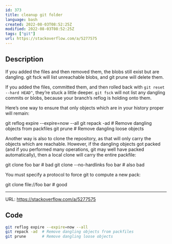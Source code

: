 ```yaml
---
id: 373
title: cleanup git folder 
language: bash
created: 2022-08-03T08:52:25Z
modified: 2022-08-03T08:52:25Z
tags: ["git"]
url: https://stackoverflow.com/a/5277575
---
```


## Description

If you added the files and then removed them, the blobs still exist but are dangling. git fsck will list unreachable blobs, and git prune will delete them.

If you added the files, committed them, and then rolled back with `git reset --hard HEAD^`, they’re stuck a little deeper. `git fsck` will not list any dangling commits or blobs, because your branch’s reflog is holding onto them. 

Here’s one way to ensure that only objects which are in your history proper will remain:

git reflog expire --expire=now --all
git repack -ad  # Remove dangling objects from packfiles
git prune       # Remove dangling loose objects

Another way is also to clone the repository, as that will only carry the objects which are reachable. However, if the dangling objects got packed (and if you performed many operations, git may well have packed automatically), then a local clone will carry the entire packfile:

git clone foo bar                 # bad
git clone --no-hardlinks foo bar  # also bad

You must specify a protocol to force git to compute a new pack:

git clone file://foo bar  # good


---
URL: https://stackoverflow.com/a/5277575

## Code

```bash
git reflog expire --expire=now --all
git repack -ad  # Remove dangling objects from packfiles
git prune       # Remove dangling loose objects
```

<!-- end -->

